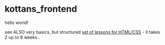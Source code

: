 # kottans_frontend
hello world!

see ALSO very basics, but structured [set of lessons for HTML/CSS](https://github.com/imtom4/pasta/tree/master/html/html.md) - it takes 2 up to 8 weeks.. 
